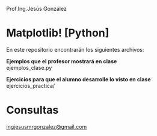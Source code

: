 Prof.Ing.Jesús González

# Matplotlib! [Python]
En este repositorio encontrarán los siguientes archivos:

__Ejemplos que el profesor mostrará en clase__\
ejemplos_clase.py

__Ejercicios para que el alumno desarrolle lo visto en clase__\
ejercicios_practica/


# Consultas
ingjesusmrgonzalez@gmail.com

